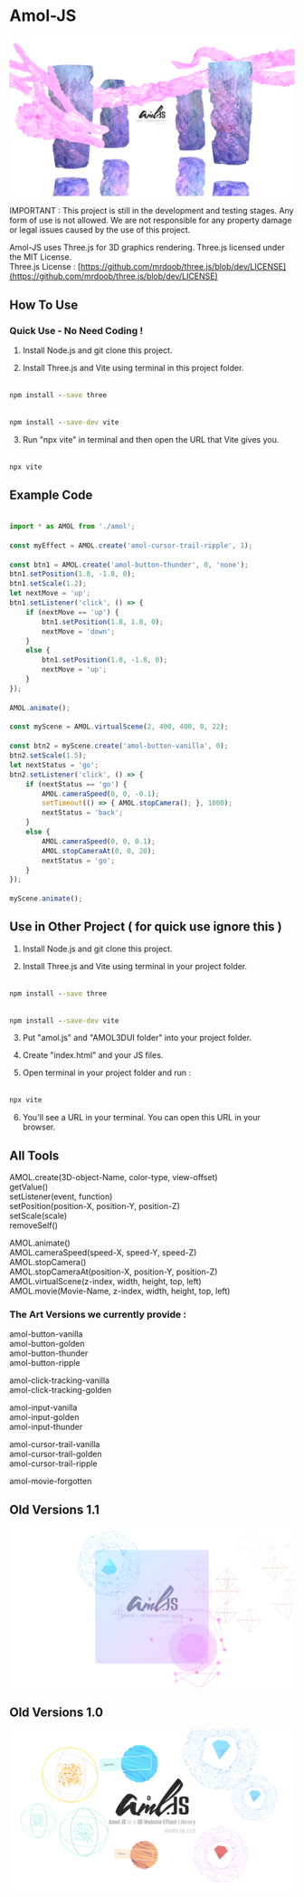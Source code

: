 # Amol-JS

![1.2logo](https://github.com/zzztzzzt/Amol-JS/blob/main/logo/real-showcase-three.png)

IMPORTANT : This project is still in the development and testing stages. Any form of use is not allowed. We are not responsible for any property damage or legal issues caused by the use of this project.

Amol-JS uses Three.js for 3D graphics rendering. Three.js licensed under the MIT License.  
Three.js License : [https://github.com/mrdoob/three.js/blob/dev/LICENSE](https://github.com/mrdoob/three.js/blob/dev/LICENSE)

## How To Use

### Quick Use - No Need Coding !
1. Install Node.js and git clone this project.

2. Install Three.js and Vite using terminal in this project folder.
```cmd

npm install --save three

```
```cmd

npm install --save-dev vite

```

3. Run "npx vite" in terminal and then open the URL that Vite gives you.
```cmd

npx vite

```

## Example Code

```javascript

import * as AMOL from './amol';

const myEffect = AMOL.create('amol-cursor-trail-ripple', 1);

const btn1 = AMOL.create('amol-button-thunder', 0, 'none');
btn1.setPosition(1.8, -1.8, 0);
btn1.setScale(1.2);
let nextMove = 'up';
btn1.setListener('click', () => {
    if (nextMove == 'up') {
        btn1.setPosition(1.8, 1.8, 0);
        nextMove = 'down';
    }
    else {
        btn1.setPosition(1.8, -1.8, 0);
        nextMove = 'up';
    }
});

AMOL.animate();

const myScene = AMOL.virtualScene(2, 400, 400, 0, 22);

const btn2 = myScene.create('amol-button-vanilla', 0);
btn2.setScale(1.5);
let nextStatus = 'go';
btn2.setListener('click', () => {
    if (nextStatus == 'go') {
        AMOL.cameraSpeed(0, 0, -0.1);
        setTimeout(() => { AMOL.stopCamera(); }, 1000);
        nextStatus = 'back';
    }
    else {
        AMOL.cameraSpeed(0, 0, 0.1);
        AMOL.stopCameraAt(0, 0, 20);
        nextStatus = 'go';
    }
});

myScene.animate();

```

## Use in Other Project ( for quick use ignore this )
1. Install Node.js and git clone this project.

2. Install Three.js and Vite using terminal in your project folder.
```cmd

npm install --save three

```
```cmd

npm install --save-dev vite

```

3. Put "amol.js" and "AMOL3DUI folder" into your project folder.

4. Create "index.html" and your JS files.

5. Open terminal in your project folder and run :
```cmd

npx vite

```

6. You'll see a URL in your terminal. You can open this URL in your browser.

## All Tools
AMOL.create(3D-object-Name, color-type, view-offset)  
getValue()  
setListener(event, function)  
setPosition(position-X, position-Y, position-Z)  
setScale(scale)  
removeSelf()  

AMOL.animate()  
AMOL.cameraSpeed(speed-X, speed-Y, speed-Z)  
AMOL.stopCamera()  
AMOL.stopCameraAt(position-X, position-Y, position-Z)  
AMOL.virtualScene(z-index, width, height, top, left)  
AMOL.movie(Movie-Name, z-index, width, height, top, left)  

### The Art Versions we currently provide :
amol-button-vanilla  
amol-button-golden  
amol-button-thunder  
amol-button-ripple  

amol-click-tracking-vanilla  
amol-click-tracking-golden  

amol-input-vanilla  
amol-input-golden  
amol-input-thunder  

amol-cursor-trail-vanilla  
amol-cursor-trail-golden  
amol-cursor-trail-ripple  

amol-movie-forgotten  

## Old Versions 1.1
![1.1logo](https://github.com/zzztzzzt/Amol-JS/blob/main/logo/real-showcase-two.png)

## Old Versions 1.0
![1.0logo](https://github.com/zzztzzzt/Amol-JS/blob/main/logo/real-showcase.png)
